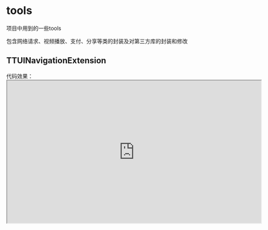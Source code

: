 # tools
项目中用到的一些tools

包含网络请求、视频播放、支付、分享等类的封装及对第三方库的封装和修改

## TTUINavigationExtension 

代码效果：<iframe height=375 width=667 src="http://ww4.sinaimg.cn/mw690/e75a115bgw1f3rrbzv1m8g209v0diqv7.gif">

  封装了修改导航栏的操作，可以设置导航栏的颜色、背景图、透明度，不同的VC 可以设置不同的导航栏，无缝切换
  只需在` viewDidLoad`中设置 即可或在需要是设置
  支持的属性如下：
  ``` 
  /**
  设置导航栏背景色
  */
  @property (nonatomic, strong) UIColor *TT_navigationBarBackgroundColor;
  
  /**
  设置导航栏背景图
  */
  @property (nonatomic, strong) UIImage *TT_navigationBarBackgroundImage;
  
  /**
  设置导航栏背景透明度 [0 - 1]
  */
  @property (nonatomic, assign) CGFloat TT_navigationBarBackgroundAlpha;
  
  /**
  设置导航栏透明度 [0 - 1]
  */
  @property (nonatomic, assign) CGFloat TT_navigationBarAlpha;
  
  /**
  是否隐藏导航栏
  */
  @property (nonatomic, assign) BOOL TT_navigationBarHidden;
  ```
 ` ToolDemo`工程中有部分测试代码
 
